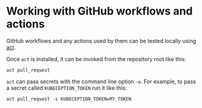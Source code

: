 # Working with GitHub workflows and actions

GitHub workflows and any actions used by them can be tested locally using [act](https://github.com/nektos/act).

Once `act` is installed, it can be invoked from the repository root like this:

```
act pull_request
```

`act` can pass secrets with the command line option `-e`. For example, to pass a secret called `KUBECEPTION_TOKEN` run it 
like this:

```
act pull_request -s KUBECEPTION_TOKEN=MY_TOKEN
```
